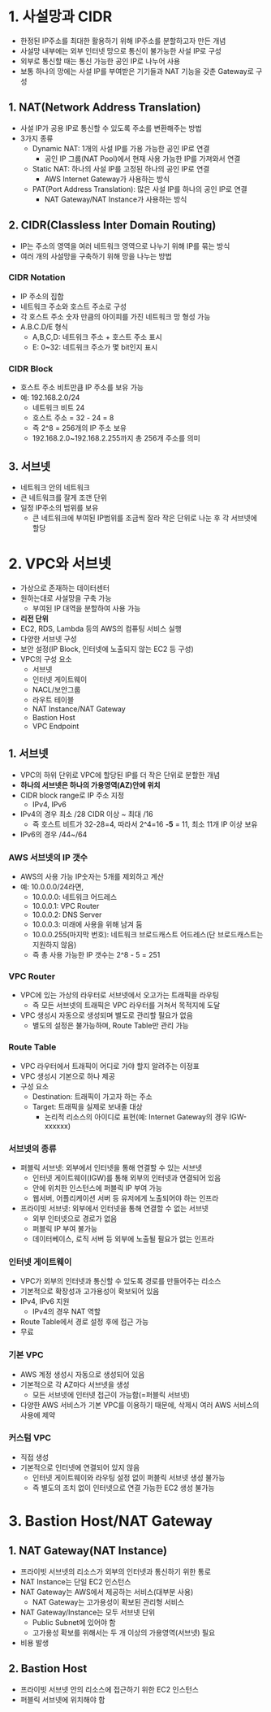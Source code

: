 # 1. 사설망과 CIDR

* 한정된 IP주소를 최대한 활용하기 위해 IP주소를 분할하고자 만든 개념
* 사설망 내부에는 외부 인터넷 망으로 통신이 불가능한 사설 IP로 구성
* 외부로 통신할 때는 통신 가능한 공인 IP로 나누어 사용
* 보통 하나의 망에는 사설 IP를 부여받은 기기들과 NAT 기능을 갖춘 Gateway로 구성

## 1. NAT(Network Address Translation)

* 사설 IP가 공용 IP로 통신할 수 있도록 주소를 변환해주는 방법
* 3가지 종류
    * Dynamic NAT: 1개의 사설 IP를 가용 가능한 공인 IP로 연결
        * 공인 IP 그룹(NAT Pool)에서 현재 사용 가능한 IP를 가져와서 연결
    * Static NAT: 하나의 사설 IP를 고정된 하나의 공인 IP로 연결
        * AWS Internet Gateway가 사용하는 방식
    * PAT(Port Address Translation): 많은 사설 IP를 하나의 공인 IP로 연결
        * NAT Gateway/NAT Instance가 사용하는 방식

## 2. CIDR(Classless Inter Domain Routing)

* IP는 주소의 영역을 여러 네트워크 영역으로 나누기 위해 IP를 묶는 방식
* 여러 개의 사설망을 구축하기 위해 망을 나누는 방법

### CIDR Notation

* IP 주소의 집합
* 네트워크 주소와 호스트 주소로 구성
* 각 호스트 주소 숫자 만큼의 아이피를 가진 네트워크 망 형성 가능
* A.B.C.D/E 형식
    * A,B,C,D: 네트워크 주소 + 호스트 주소 표시
    * E: 0~32: 네트워크 주소가 몇 bit인지 표시

### CIDR Block

* 호스트 주소 비트만큼 IP 주소를 보유 가능
* 예: 192.168.2.0/24
    * 네트워크 비트 24
    * 호스트 주소 = 32 - 24 = 8
    * 즉 2^8 = 256개의 IP 주소 보유
    * 192.168.2.0~192.168.2.255까지 총 256개 주소를 의미

## 3. 서브넷

* 네트워크 안의 네트워크
* 큰 네트워크를 잘게 조갠 단위
* 일정 IP주소의 범위를 보유
    * 큰 네트워크에 부여된 IP범위를 조금씩 잘라 작은 단위로 나눈 후 각 서브넷에 할당

# 2. VPC와 서브넷

* 가상으로 존재하는 데이터센터
* 원하는대로 사설망을 구축 가능
    * 부여된 IP 대역을 분할하여 사용 가능
* **리전 단위**
* EC2, RDS, Lambda 등의 AWS의 컴퓨팅 서비스 실행
* 다양한 서브넷 구성
* 보안 설정(IP Block, 인터넷에 노출되지 않는 EC2 등 구성)
* VPC의 구성 요소
    * 서브넷
    * 인터넷 게이트웨이
    * NACL/보안그룹
    * 라우트 테이블
    * NAT Instance/NAT Gateway
    * Bastion Host
    * VPC Endpoint

## 1. 서브넷

* VPC의 하위 단위로 VPC에 할당된 IP를 더 작은 단위로 분할한 개념
* **하나의 서브넷은 하나의 가용영역(AZ)안에 위치**
* CIDR block range로 IP 주소 지정
    * IPv4, IPv6
* IPv4의 경우 최소 /28 CIDR 이상 ~ 최대 /16
    * 즉 호스트 비트가 32-28=4, 따라서 2^4=16 **-5** = 11, 최소 11개 IP 이상 보유
* IPv6의 경우 /44~/64

### AWS 서브넷의 IP 갯수

* AWS의 사용 가능 IP숫자는 5개를 제외하고 계산
* 예: 10.0.0.0/24라면,
    * 10.0.0.0: 네트워크 어드레스
    * 10.0.0.1: VPC Router
    * 10.0.0.2: DNS Server
    * 10.0.0.3: 미래에 사용을 위해 남겨 둠
    * 10.0.0.255(마지막 번호): 네트워크 브로드캐스트 어드레스(단 브로드캐스트는 지원하지 않음)
    * 즉 총 사용 가능한 IP 갯수는 2^8 - 5 = 251

### VPC Router

* VPC에 있는 가상의 라우터로 서브넷에서 오고가는 트래픽을 라우팅
    * 즉 모든 서브넷의 트래픽은 VPC 라우터를 거쳐서 목적지에 도달
* VPC 생성시 자동으로 생성되며 별도로 관리할 필요가 없음
    * 별도의 설정은 불가능하며, Route Table만 관리 가능

### Route Table

* VPC 라우터에서 트래픽이 어디로 가야 할지 알려주는 이정표
* VPC 생성시 기본으로 하나 제공
* 구성 요소
    * Destination: 트래픽이 가고자 하는 주소
    * Target: 트래픽을 실제로 보내줄 대상
        * 논리적 리소스의 아이디로 표현(예: Internet Gateway의 경우 IGW-xxxxxx)

### 서브넷의 종류

* 퍼블릭 서브넷: 외부에서 인터넷을 통해 연결할 수 있는 서브넷
    * 인터넷 게이트웨이(IGW)를 통해 외부의 인터넷과 연결되어 있음
    * 안에 위치한 인스턴스에 퍼블릭 IP 부여 가능
    * 웹서버, 어플리케이션 서버 등 유저에게 노출되어야 하는 인프라
* 프라이빗 서브넷: 외부에서 인터넷을 통해 연결할 수 없는 서브넷
    * 외부 인터넷으로 경로가 없음
    * 퍼블릭 IP 부여 불가능
    * 데이터베이스, 로직 서버 등 외부에 노출될 필요가 없는 인프라

### 인터넷 게이트웨이

* VPC가 외부의 인터넷과 통신할 수 있도록 경로를 만들어주는 리소스
* 기본적으로 확장성과 고가용성이 확보되어 있음
* IPv4, IPv6 지원
    * IPv4의 경우 NAT 역할
* Route Table에서 경로 설정 후에 접근 가능
* 무료

### 기본 VPC

* AWS 계정 생성시 자동으로 생성되어 있음
* 기본적으로 각 AZ마다 서브넷을 생성
    * 모든 서브넷에 인터넷 접근이 가능함(=퍼블릭 서브넷)
* 다양한 AWS 서비스가 기본 VPC를 이용하기 때문에, 삭제시 여러 AWS 서비스의 사용에 제약

### 커스텀 VPC

* 직접 생성
* 기본적으로 인터넷에 연결되어 있지 않음
    * 인터넷 게이트웨이와 라우팅 설정 없이 퍼블릭 서브넷 생성 불가능
    * 즉 별도의 조치 없이 인터넷으로 연결 가능한 EC2 생성 불가능

# 3. Bastion Host/NAT Gateway

## 1. NAT Gateway(NAT Instance)

* 프라이빗 서브넷의 리소스가 외부의 인터넷과 통신하기 위한 통로
* NAT Instance는 단일 EC2 인스턴스
* NAT Gateway는 AWS에서 제공하는 서비스(대부분 사용)
    * NAT Gateway는 고가용성이 확보된 관리형 서비스
* NAT Gateway/Instance는 모두 서브넷 단위
    * Public Subnet에 있어야 함
    * 고가용성 확보를 위해서는 두 개 이상의 가용영역(서브넷) 필요
* 비용 발생

## 2. Bastion Host

* 프라이빗 서브넷 안의 리소스에 접근하기 위한 EC2 인스턴스
* 퍼블릭 서브넷에 위치해야 함